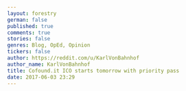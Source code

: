 ```yaml
---
layout: forestry
german: false
published: true
comments: true
stories: false
genres: Blog, OpEd, Opinion
tickers: false
author: https://reddit.com/u/KarlVonBahnhof
author_name: KarlVonBahnhof
title: Cofound.it ICO starts tomorrow with priority pass
date: 2017-06-03 23:29
---
```

